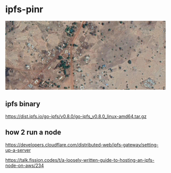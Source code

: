 # ipfs-pinr

![gbedem kingdom](./gbedema21.PNG)

## ipfs binary

https://dist.ipfs.io/go-ipfs/v0.8.0/go-ipfs_v0.8.0_linux-amd64.tar.gz

## how 2 run a node

https://developers.cloudflare.com/distributed-web/ipfs-gateway/setting-up-a-server

https://talk.fission.codes/t/a-loosely-written-guide-to-hosting-an-ipfs-node-on-aws/234
